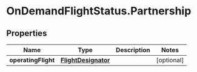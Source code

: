 # OnDemandFlightStatus.Partnership

## Properties

Name | Type | Description | Notes
------------ | ------------- | ------------- | -------------
**operatingFlight** | [**FlightDesignator**](FlightDesignator.md) |  | [optional] 


